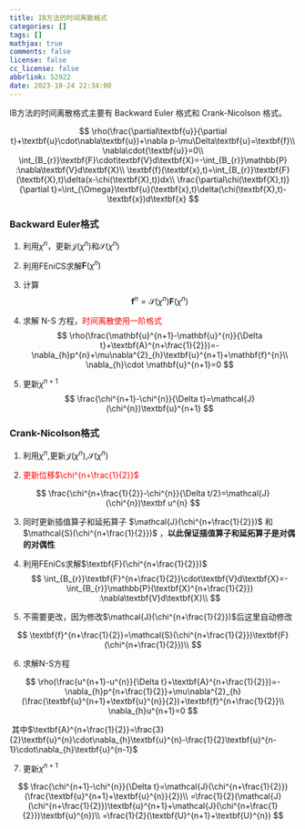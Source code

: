 ```yaml
---
title: IB方法的时间离散格式
categories: []
tags: []
mathjax: true
comments: false
license: false
cc_license: false
abbrlink: 52922
date: 2023-10-24 22:34:00
---
```


IB方法的时间离散格式主要有 Backward Euler 格式和 Crank-Nicolson 格式。

<!--more-->

$$
\rho(\frac{\partial\textbf{u}}{\partial t}+\textbf{u}\cdot\nabla\textbf{u})+\nabla p-\mu\Delta\textbf{u}=\textbf{f}\\
\nabla\cdot{\textbf{u}}=0\\
\int_{B_{r}}\textbf{F}\cdot\textbf{V}d\textbf{X}=-\int_{B_{r}}\mathbb{P} :\nabla\textbf{V}d\textbf{X}\\
\textbf{f}(\textbf{x},t)=\int_{B_{r}}\textbf{F}(\textbf{X},t)\delta(x-\chi(\textbf{X},t))dx\\
\frac{\partial\chi(\textbf{X},t)}{\partial t}=\int_{\Omega}\textbf{u}(\textbf{x},t)\delta(\chi(\textbf{X},t)-\textbf{x})d\textbf{x}
$$

### Backward Euler格式

1. 利用$\chi^{n}$，更新$\mathcal{J}(\chi^{n})$和$\mathcal{S}(\chi^{n})$

2. 利用FEniCS求解$\textbf{F}(\chi^{n})$

3. 计算
   $$
   \textbf{f}^{n}=\mathcal{S}(\chi^{n})\textbf{F}(\chi^{n})
   $$

4. 求解 N-S 方程，<font color=red>时间离散使用一阶格式</font>
   $$
   \rho(\frac{\mathbf{u}^{n+1}-\mathbf{u}^{n}}{\Delta t}+\textbf{A}^{n+\frac{1}{2}})=-\nabla_{h}p^{n}+\mu\nabla^{2}_{h}\textbf{u}^{n+1}+\mathbf{f}^{n}\\
   \nabla_{h}\cdot \mathbf{u}^{n+1}=0
   $$

5. 更新$\chi^{n+1}$
   $$
   \frac{\chi^{n+1}-\chi^{n}}{\Delta t}=\mathcal{J}(\chi^{n})\textbf{u}^{n+1}
   $$


### Crank-Nicolson格式

1. 利用$\chi^{n}$,更新$\mathcal{J}(\chi^{n})$,$\mathcal{S}(\chi^{n})$

2. <font color=red>更新位移$\chi^{n+\frac{1}{2}}$</font>

$$
\frac{\chi^{n+\frac{1}{2}}-\chi^{n}}{\Delta t/2}=\mathcal{J}(\chi^{n})\textbf u^{n}
$$

3. 同时更新插值算子和延拓算子 $\mathcal{J}(\chi^{n+\frac{1}{2}})$ 和 $\mathcal{S}(\chi^{n+\frac{1}{2}})$ ，**以此保证插值算子和延拓算子是对偶的对偶性**

4. 利用FEniCs求解$\textbf{F}(\chi^{n+\frac{1}{2}})$
   $$
   \int_{B_{r}}\textbf{F}^{n+\frac{1}{2}}\cdot\textbf{V}d\textbf{X}=-\int_{B_{r}}\mathbb{P}(\textbf{X}^{n+\frac{1}{2}}) :\nabla\textbf{V}d\textbf{X}\\
   $$

5. 不需要更改，因为修改$\mathcal{J}(\chi^{n+\frac{1}{2}})$后这里自动修改

$$
\textbf{f}^{n+\frac{1}{2}}=\mathcal{S}(\chi^{n+\frac{1}{2}})\textbf{F}(\chi^{n+\frac{1}{2}})\\
$$

6. 求解N-S方程

$$
\rho(\frac{u^{n+1}-u^{n}}{\Delta t}+\textbf{A}^{n+\frac{1}{2}})=-\nabla_{h}p^{n+\frac{1}{2}}+\mu\nabla^{2}_{h}(\frac{\textbf{u}^{n+1}+\textbf{u}^{n}}{2})+\textbf{f}^{n+\frac{1}{2}}\\
\nabla_{h}u^{n+1}=0
$$

​		其中$\textbf{A}^{n+\frac{1}{2}}=\frac{3}{2}\textbf{u}^{n}\cdot\nabla_{h}\textbf{u}^{n}-\frac{1}{2}\textbf{u}^{n-1}\cdot\nabla_{h}\textbf{u}^{n-1}$

7. 更新$\chi^{n+1}$

$$
\frac{\chi^{n+1}-\chi^{n}}{\Delta t}=\mathcal{J}(\chi^{n+\frac{1}{2}})(\frac{\textbf{u}^{n+1}+\textbf{u}^{n}}{2})\\
=\frac{1}{2}(\mathcal{J}(\chi^{n+\frac{1}{2}})\textbf{u}^{n+1}+\mathcal{J}(\chi^{n+\frac{1}{2}})\textbf{u}^{n})\\
=\frac{1}{2}(\textbf{U}^{n+1}+\textbf{U}^{n})
$$

